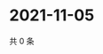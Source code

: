 # 2021-11-05

共 0 条

<!-- BEGIN WEIBO -->
<!-- 最后更新时间 Fri Nov 05 2021 07:14:55 GMT+0800 (China Standard Time) -->

<!-- END WEIBO -->

